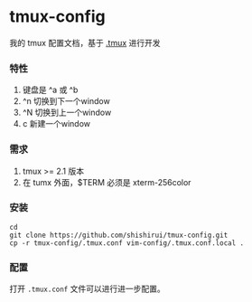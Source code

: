 # tmux-config

我的 tmux 配置文档，基于 [.tmux](https://github.com/gpakosz/.tmux)  进行开发

### 特性

1. <prefix> 键盘是 ^a 或 ^b
1. ^n 切换到下一个window
1. ^N 切换到上一个window
1. <prefix> c 新建一个window

### 需求

1. tmux >= 2.1 版本
1. 在 tumx 外面，$TERM 必须是 xterm-256color

### 安装

    cd
    git clone https://github.com/shishirui/tmux-config.git
    cp -r tmux-config/.tmux.conf vim-config/.tmux.conf.local .

### 配置

打开 `.tmux.conf` 文件可以进行进一步配置。
